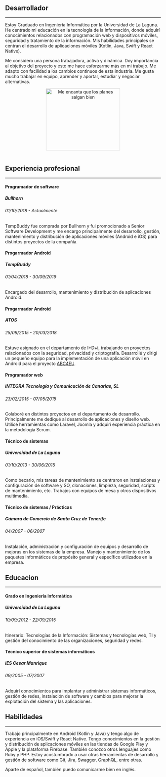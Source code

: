 ## Desarrollador

---

Estoy Graduado en Ingeniería Informática por la Universidad de La Laguna. He centrado mi educación en la tecnología de la información, donde adquirí conocimientos relacionados con programación web y dispositivos móviles, seguridad y tratamiento de la información. Mis habilidades principales se centran el desarrollo de aplicaciones móviles (Kotlin, Java, Swift y React Native).

Me considero una persona trabajadora, activa y dinámica. Doy importancia al objetivo del proyecto y esto me hace esforzarme más en mi trabajo. Me adapto con facilidad a los cambios continuos de esta industria. Me gusta mucho trabajar en equipo, aprender y aportar, estudiar y negociar alternativas.

<center>
<img alt="Me encanta que los planes salgan bien" src="https://media.giphy.com/media/l3vR6aasfs0Ae3qdG/giphy.gif" width="240" height="200"/>
</center>
<br/>

## Experiencia profesional

---

#### Programador de software

##### Bullhorn

###### 01/10/2018 - Actualmente

TempBuddy fue comprada por Bullhorn y fui promocionado a Senior Software Development y me encargo principalmente del desarrollo, gestión, mantenimiento y distribución de aplicaciones móviles (Android e iOS) para distintos proyectos de la compañía.

#### Progarmador Android

##### TempBuddy

###### 01/04/2018 - 30/09/2019

Encargado del desarrollo, mantenimiento y distribución de aplicaciones Android.

#### Progarmador Android

##### ATOS

###### 25/09/2015 - 20/03/2018

Estuve asignado en el departamento de I+D+i, trabajando en proyectos relacionados con la seguridad, privacidad y criptografía. Desarrollé y dirigí un pequeño equipo para la implementación de una aplicación móvil en Android para el proyecto [ABC4EU](http://abc4eu.com/).

#### Programador web

##### INTEGRA Tecnología y Comunicación de Canarias, SL

###### 23/02/2015 - 07/05/2015

Colaboré en distintos proyectos en el departamento de desarrollo. Principalmente me dediqué al desarrollo de aplicaciones y diseño web. Utilicé herramientas como Laravel, Joomla y adquirí experiencia práctica en la metodología Scrum.

#### Técnico de sistemas

##### Universidad de La Laguna

###### 01/10/2013 - 30/06/2015

Como becario, mis tareas de mantenimiento se centraron en instalaciones y configuración de software y SO, clonaciones, limpieza, seguridad, scripts de mantenimiento, etc. Trabajos con equipos de mesa y otros dispositivos multimedia.

#### Técnico de sistemas / Prácticas

##### Cámara de Comercio de Santa Cruz de Tenerife

###### 04/2007 - 06/2007

Instalación, administración y configuración de equipos y desarrollo de mejoras en los sistemas de la empresa. Manejo y mantenimiento de los paquetes informáticos de propósito general y específico utilizados en la empresa.

## Educacion

---

#### Grado en Ingeniería Informática

##### Universidad de La Laguna

###### 10/09/2012 - 22/09/2015

Itinerario: Tecnologías de la Información: Sistemas y tecnologías web, TI y gestión del conocimiento de las organizaciones, seguridad y redes.

#### Técnico superior de sistemas informáticos

##### IES Cesar Manrique

###### 09/2005 - 07/2007

Adquirí conocimientos para implantar y administrar sistemas informáticos, gestión de redes, instalación de software y cambios para mejorar la explotación del sistema y las aplicaciones.

## Habilidades

---

Trabajo principalmente en Android (Kotlin y Java) y tengo algo de experiencia en iOS/Swift y React Native. Tengo conocimientos en la gestión y distribución de aplicaciones móviles en las tiendas de Google Play y Apple y la plataforma Firebase. También conozco otros lenguajes como Ruby y PHP. Estoy acostumbrado a usar otras herramientas de desarrollo y gestión de software como Git, Jira, Swagger, GraphQL, entre otras.

Aparte de español, también puedo comunicarme bien en inglés.
